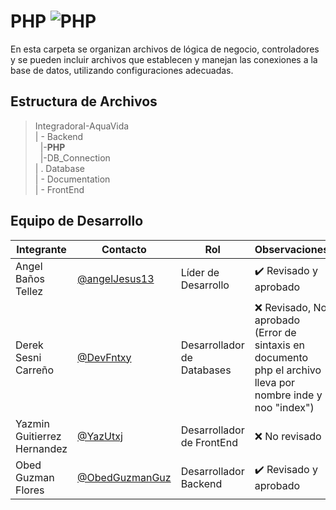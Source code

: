 # PHP  ![PHP](https://img.shields.io/badge/PHP-777BB4?style=for-the-badge&logo=php&logoColor=white)

En esta carpeta se organizan archivos de lógica de negocio, controladores y se pueden incluir archivos que establecen y manejan las conexiones a la base de datos, utilizando configuraciones adecuadas.

## Estructura de Archivos

>IntegradoraI-AquaVida<br>
>| - Backend <br>
>&nbsp;&nbsp;|-**PHP**<br>
>&nbsp;&nbsp;|-DB_Connection<br>
>| . Database<br>
>| - Documentation<br>
>| - FrontEnd


## Equipo de Desarrollo

|Integrante|Contacto|Rol|Observaciones|
|------------|--------|---|---|
|Angel Baños Tellez|[@angelJesus13](https://github.com/angelJesus13)|Líder de Desarrollo|✔️  Revisado y aprobado|
|Derek Sesni Carreño|[@DevFntxy](https://github.com/DevFntxy)|Desarrollador de Databases|❌ Revisado, No aprobado (Error de sintaxis en documento php el archivo lleva por nombre inde y noo "index")|
|Yazmin Guitierrez Hernandez|[@YazUtxj](https://github.com/YazUtxj)|Desarrollador de FrontEnd|❌ No revisado|
|Obed Guzman Flores|[@ObedGuzmanGuz](https://github.com/ObedGuzmanGuz)|Desarrollador Backend|✔️  Revisado y aprobado|






